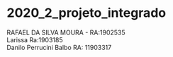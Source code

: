 # 2020_2_projeto_integrado
RAFAEL DA SILVA MOURA - RA:1902535    
Larissa Ra:1903185   
Danilo Perrucini Balbo RA: 11903317 
